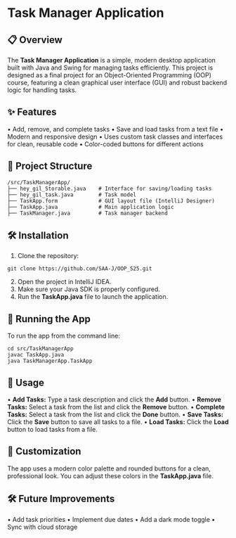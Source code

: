 # Task Manager Application

## 📋 Overview

The **Task Manager Application** is a simple, modern desktop application built with Java and Swing for managing tasks efficiently. This project is designed as a final project for an Object-Oriented Programming (OOP) course, featuring a clean graphical user interface (GUI) and robust backend logic for handling tasks.

## ✨ Features

• Add, remove, and complete tasks
• Save and load tasks from a text file
• Modern and responsive design
• Uses custom task classes and interfaces for clean, reusable code
• Color-coded buttons for different actions

## 📁 Project Structure

```
/src/TaskManagerApp/
├── hey_gil_Storable.java    # Interface for saving/loading tasks
├── hey_gil_task.java        # Task model
├── TaskApp.form             # GUI layout file (IntelliJ Designer)
├── TaskApp.java             # Main application logic
├── TaskManager.java         # Task manager backend
```

## 🛠️ Installation

1. Clone the repository:

```
git clone https://github.com/SAA-J/OOP_S25.git
```

2. Open the project in IntelliJ IDEA.
3. Make sure your Java SDK is properly configured.
4. Run the **TaskApp.java** file to launch the application.

## 🚀 Running the App

To run the app from the command line:

```
cd src/TaskManagerApp
javac TaskApp.java
java TaskManagerApp.TaskApp
```

## 📝 Usage

• **Add Tasks:** Type a task description and click the **Add** button.
• **Remove Tasks:** Select a task from the list and click the **Remove** button.
• **Complete Tasks:** Select a task from the list and click the **Done** button.
• **Save Tasks:** Click the **Save** button to save all tasks to a file.
• **Load Tasks:** Click the **Load** button to load tasks from a file.

## 🎨 Customization

The app uses a modern color palette and rounded buttons for a clean, professional look. You can adjust these colors in the **TaskApp.java** file.

## 🛠️ Future Improvements

• Add task priorities
• Implement due dates
• Add a dark mode toggle
• Sync with cloud storage



